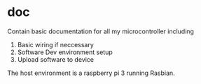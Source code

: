 # doc

Contain basic documentation for all my microcontroller including
1) Basic wiring if neccessary
2) Software Dev environment setup
3) Upload software to device

The host environment is a raspberry pi 3 running Rasbian.

